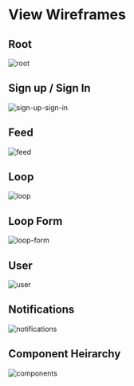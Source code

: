 # View Wireframes

## Root
![root]


## Sign up / Sign In
![sign-up-sign-in]

## Feed
![feed]

## Loop
![loop]

## Loop Form
![loop-form]

## User
![user]


## Notifications
![notifications]


## Component Heirarchy
![components]

[root]: ./wireframes/root.JPG
[sign-up-sign-in]: ./wireframes/sign_up_sign_in.JPG
[feed]: ./wireframes/feed.JPG
[loop]: ./wireframes/loop.JPG
[loop-form]: ./wireframes/loop-form.JPG
[user]: ./wireframes/user.JPG
[notifications]: ./wireframes/notifications.JPG
[components]: ./wireframes/components.JPG
